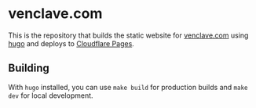 
# venclave.com

This is the repository that builds the static website for [venclave.com](https://venclave.com/) using [hugo](https://gohugo.io/) and deploys to [Cloudflare Pages](https://pages.cloudflare.com).

## Building

With `hugo` installed, you can use `make build` for production builds and `make dev` for local development.
